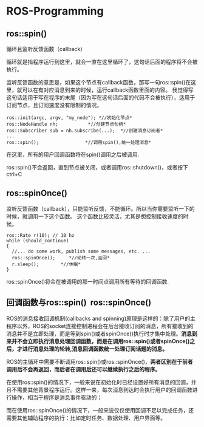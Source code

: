 # ROS-Programming

## ros::spin()
循环且监听反馈函数（callback)

循环就是指程序运行到这里，就会一直在这里循环了，这句话后面的程序将不会被执行。

监听反馈函数的意思是，如果这个节点有callback函数，那写一句ros::spin()在这里，就可以在有对应消息到来的时候，运行callback函数里面的内容。
我觉得写这句话适用于写在程序的末尾（因为写在这句话后面的代码不会被执行），适用于订阅节点，且订阅速度没有限制的情况。
```
ros::init(argc, argv, "my_node"); *//初始化节点*
ros::NodeHandle nh;           *//创建节点句柄*
ros::Subscriber sub = nh.subscribe(...);  *//创建消息订阅者*
...
ros::spin();                 *//调用spin(),统一处理消息*
```
在这里，所有的用户回调函数将在spin()调用之后被调用.

ros::spin()不会返回，直到节点被关闭，或者调用ros::shutdown()，或者按下ctrl+C


## ros::spinOnce()
监听反馈函数（callback），只能监听反馈，不能循环。所以当你需要监听一下的时候，就调用一下这个函数。
这个函数比较灵活，尤其是想控制接收速度的时候。
```
ros::Rate r(10); // 10 hz
while (should_continue)
{
  //... do some work, publish some messages, etc. ...
  ros::spinOnce();     *//轮转一次,返回*
  r.sleep();        *//休眠*
}
```
ros::spinOnce()将会在被调用的那一时间点调用所有等待的回调函数.


## 回调函数与ros::spin()  ros::spinOnce()

ROS的消息接收回调机制(callbacks and spinning)原理是这样的：除了用户的主程序以外，ROS的socket连接控制进程会在后台接收订阅的消息，所有接收到的消息并不是立即处理，而是等到spin()或者spinOnce()执行时才集中处理。**消息到来并不会立即执行消息处理回调函数，而是在调用ros::spin()或者spinOnce()之后，才进行消息处理的轮转,消息回调函数统一处理订阅话题的消息。**

ROS的主循环中需要不断调用ros::spin()或ros::spinOnce()，**两者区别在于前者调用后不会再返回，而后者在调用后还可以继续执行之后的程序。**

在使用ros::spin()的情况下，一般来说在初始化时已经设置好所有消息的回调，并且不需要其他背景程序运行。这样一来，每次消息到达时会执行用户的回调函数进行操作，相当于程序是消息事件驱动的；

而在使用ros::spinOnce()的情况下，一般来说仅仅使用回调不足以完成任务，还需要其他辅助程序的执行：比如定时任务、数据处理、用户界面等。
